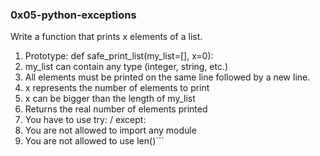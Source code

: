 ### 0x05-python-exceptions
Write a function that prints x elements of a list.
1. Prototype: def safe_print_list(my_list=[], x=0):
2. my_list can contain any type (integer, string, etc.)
3. All elements must be printed on the same line followed by a new line.
4. x represents the number of elements to print
5. x can be bigger than the length of my_list
6. Returns the real number of elements printed
7. You have to use try: / except:
8. You are not allowed to import any module
9. You are not allowed to use len()```
